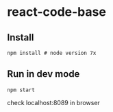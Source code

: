 # react-code-base

## Install
```
npm install # node version 7x
```

## Run in dev mode
```
npm start
```
check localhost:8089 in browser
